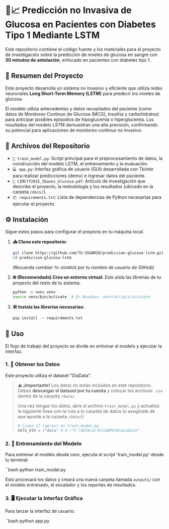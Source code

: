 # 🧪📈 Predicción no Invasiva de Glucosa en Pacientes con Diabetes Tipo 1 Mediante LSTM

Este repositorio contiene el código fuente y los materiales para el proyecto de investigación sobre la predicción de niveles de glucosa en sangre con **30 minutos de antelación**, enfocado en pacientes con diabetes tipo 1.

## 📜 Resumen del Proyecto

Este proyecto desarrolla un sistema no invasivo y eficiente que utiliza redes neuronales **Long Short-Term Memory (LSTM)** para predecir los niveles de glucosa.

El modelo utiliza antecedentes y datos recopilados del paciente (como datos de Monitoreo Continuo de Glucosa (MCG), insulina y carbohidratos) para anticipar posibles episodios de hipoglucemia o hiperglucemia. Los resultados del modelo LSTM demuestran una alta precisión, confirmando su potencial para aplicaciones de monitoreo continuo no invasivo.

## 📂 Archivos del Repositorio

* `🧠 train_model.py`: Script principal para el preprocesamiento de datos, la construcción del modelo LSTM, el entrenamiento y la evaluación.
* `💻 app.py`: Interfaz gráfica de usuario (GUI) desarrollada con Tkinter para realizar predicciones (demo) e ingresar datos del paciente.
* `📄 CIMCYT2025_Ibanez_Glucosa.pdf`: Artículo de investigación que describe el proyecto, la metodología y los resultados (ubicado en la carpeta `/docs/`).
* `📦 requirements.txt`: Lista de dependencias de Python necesarias para ejecutar el proyecto.

## ⚙️ Instalación

Sigue estos pasos para configurar el proyecto en tu máquina local.

1.  **📥 Clona este repositorio:**
    ```bash
    git clone https://github.com/TU-USUARIO/prediccion-glucosa-lstm.git
    cd prediccion-glucosa-lstm
    ```
    *(Recuerda cambiar `TU-USUARIO` por tu nombre de usuario de GitHub)*

2.  **🌐 (Recomendado) Crea un entorno virtual:**
    Esto aísla las librerías de tu proyecto del resto de tu sistema.
    ```bash
    python -m venv venv
    source venv/bin/activate  # En Windows: venv\Scripts\activate
    ```

3.  **🛠️ Instala las librerías necesarias:**
    ```bash
    pip install -r requirements.txt
    ```

## 🚀 Uso

El flujo de trabajo del proyecto se divide en entrenar el modelo y ejecutar la interfaz.

### 1. 💾 Obtener los Datos

Este proyecto utiliza el dataset "DiaData".

> **⚠️ ¡Importante!**
> Los datos no están incluidos en este repositorio. Debes **descargar el dataset por tu cuenta** y colocar los archivos `.csv` dentro de la carpeta `/data/`.
>
> Una vez tengas los datos, abre el archivo `train_model.py` y actualiza la siguiente línea con la ruta a tu carpeta de datos (o asegúrate de que apunte a la carpeta `/data/`):
> ```python
> # Línea 17 (aprox) en train_model.py
> DATA_DIR = r"data" # O r"C:\RUTA\A\TU\CARPETA\DiaData"
> ```

### 2. 🧠 Entrenamiento del Modelo

Para entrenar el modelo desde cero, ejecuta el script 'train_model.py' desde tu terminal:

``bash
python train_model.py


Esto procesará los datos y creará una nueva carpeta llamada `outputs/` con el modelo entrenado, el escalador y los reportes de resultados.

### 3. 🖥️ Ejecutar la Interfaz Gráfica

Para lanzar la interfaz de usuario:

``bash
python app.py
